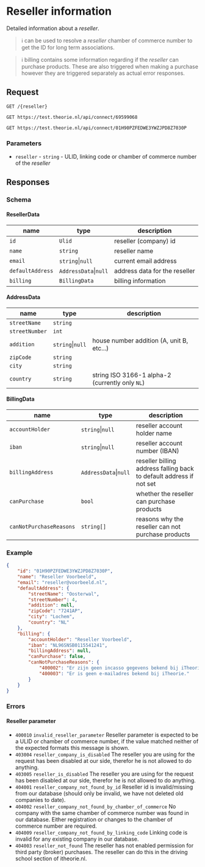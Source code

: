 # Reseller information
Detailed information about a <dfn>reseller</dfn>.

> :information_source: can be used to resolve a <dfn>reseller</dfn> chamber of commerce number to get the ID for long term associations.

> :information_source: billing contains some information regarding if the <dfn>reseller</dfn> can purchase products. These are also triggered when making a purchase however they are triggered separately as actual error responses.

## Request
```http
GET /{reseller}
```
```http
GET https://test.theorie.nl/api/connect/69599068
```
```http
GET https://test.theorie.nl/api/connect/01H90PZFEDWE3YWZJPD8Z7030P
```

### Parameters
* `reseller` - `string` - ULID, linking code or chamber of commerce number of the <dfn>reseller</dfn>

## Responses
### Schema
#### ResellerData
| name                    | type                  | description                                        |
|-------------------------|-----------------------|----------------------------------------------------|
| `id`                    | `Ulid`                | reseller (company) id                              |
| `name`                  | `string`              | reseller name                                      |
| `email`                 | `string`\|`null`      | current email address                              |
| `defaultAddress`        | `AddressData`\|`null` | address data for the reseller                      |
| `billing`               | `BillingData`         | billing information                                |

#### AddressData
| name           | type             | description                                     |
|----------------|------------------|-------------------------------------------------|
| `streetName`   | `string`         |                                                 |
| `streetNumber` | `int`            |                                                 |
| `addition`     | `string`\|`null` | house number addition (A, unit B, etc...)       |
| `zipCode`      | `string`         |                                                 |
| `city`         | `string`         |                                                 |
| `country`      | `string`         | string ISO 3166-1 alpha-2 (currently only `NL`) |

#### BillingData
| name                    | type                  | description                                                         |
|-------------------------|-----------------------|---------------------------------------------------------------------|
| `accountHolder`         | `string`\|`null`      | reseller account holder name                                        |
| `iban`                  | `string`\|`null`      | reseller account number (IBAN)                                      |
| `billingAddress`        | `AddressData`\|`null` | reseller billing address falling back to default address if not set |
| `canPurchase`           | `bool`                | whether the reseller can purchase products                          |
| `canNotPurchaseReasons` | `string[]`            | reasons why the reseller can not purchase products                  |

### Example
```json
{
    "id": "01H90PZFEDWE3YWZJPD8Z7030P",
    "name": "Reseller Voorbeeld",
    "email": "reseller@voorbeeld.nl",
    "defaultAddress": {
        "streetName": "Oosterwal",
        "streetNumber": 4,
        "addition": null,
        "zipCode": "7241AP",
        "city": "Lochem",
        "country": "NL"
    },
    "billing": {
        "accountHolder": "Reseller Voorbeeld",
        "iban": "NL96SNSB0115541241",
        "billingAddress": null,
        "canPurchase": false,
        "canNotPurchaseReasons": {
            "400002": "Er zijn geen incasso gegevens bekend bij iTheorie.",
            "400003": "Er is geen e-mailadres bekend bij iTheorie."
        }
    }
}
```

### Errors

#### Reseller parameter
* `400010` `invalid_reseller_parameter` Reseller parameter is expected to be a ULID or chamber of commerce number, if the value matched neither of the expected formats this message is shown.
* `403004` `reseller_company_is_disabled` The reseller you are using for the request has been disabled at our side, therefor he is not allowed to do anything.
* `403005` `reseller_is_disabled` The reseller you are using for the request has been disabled at our side, therefor he is not allowed to do anything.
* `404001` `reseller_company_not_found_by_id` Reseller id is invalid/missing from our database (should only be invalid, we have not deleted old companies to date).
* `404002` `reseller_company_not_found_by_chamber_of_commerce` No company with the same chamber of commerce number was found in our database. Either registration or changes to the chamber of commerce number are required.
* `404009` `reseller_company_not_found_by_linking_code` Linking code is invalid for any existing company in our database.
* `404003` `reseller_not_found` The reseller has not enabled permission for third party (broker) purchases. The reseller can do this in the driving school section of itheorie.nl.
